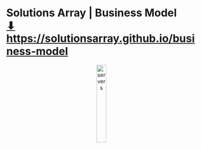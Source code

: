 # Solutions Array | Business Model <br> <a href="https://solutionsarray.github.io/business-model" target="_blank">⬇</a> <br> <a href="https://solutionsarray.github.io/business-model" target="_blank">https://solutionsarray.github.io/business-model</a>

<div id="stack">
        <p align="center">
          <!--<img src="http://mixed.solutionsarray.com/wp-content/uploads/2024/04/servers.png" style="width: 30%;" alt="servers">
          <img src="http://mixed.solutionsarray.com/wp-content/uploads/2024/04/linux.png" style="width: 23%;" alt="linux">-->
          <img src="http://mixed.solutionsarray.com/wp-content/uploads/2024/04/server.png" style="width: 23%;" alt="servers">
        </p>
      </div>



